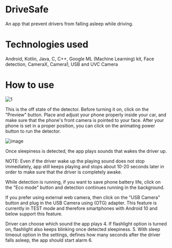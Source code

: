 # DriveSafe
An app that prevent drivers from falling asleep while driving. 

# Technologies used
Android, Kotlin, Java, C, C++, Google ML (Machine Learning) kit, Face detection, CameraX, Camera1, USB and UVC Camera

# How to use

![1](https://github.com/BekhruzDev/DriveSafeNew/assets/88543783/bec5b164-5a30-444f-b73f-75198b3e50ea)

This is the off state of the detector. Before turning it on, click on the "Preview" button. Place and adjust your phone properly inside your car, and make sure that the phone's front camera is pointed to your face. 
After your phone is set in a proper position, you can click on the animating power button to run the detector.

![image](https://github.com/BekhruzDev/DriveSafeNew/assets/88543783/41d0a1b8-5d45-4827-9b90-38aebfe63601)

Once sleepiness is detected, the app plays sounds that wakes the driver up. 

NOTE: Even if the driver wake up the playing sound does not stop immediately, app still keeps playing and stops about 10-20 seconds later in order to make sure that the driver is completely awake.

While detection is running, if you want to save phone battery life, click on the "Eco mode" button and detection continues running in the background.

If you prefer using external web camera, then click on the "USB Camera" button and plug in the USB Camera using (OTG) adapter. This feature is currently in TEST mode and therefore smartphones with Android 10 and below support this feature.

Driver can choose which sound the app plays
4. If flashlight option is turned on, flashlight also keeps blinking once detected sleepiness.
5. With sleep timeout option in the settings, defines how many seconds after the driver falls asleep, the app should start alarm
6. 
